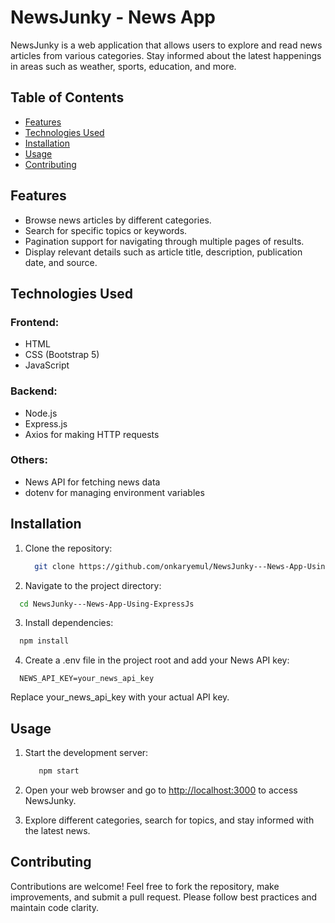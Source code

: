 # NewsJunky - News App

NewsJunky is a web application that allows users to explore and read news articles from various categories. Stay informed about the latest happenings in areas such as weather, sports, education, and more.


## Table of Contents

- [Features](#features)
- [Technologies Used](#technologies-used)
- [Installation](#installation)
- [Usage](#usage)
- [Contributing](#contributing)


## Features
- Browse news articles by different categories.
- Search for specific topics or keywords.
- Pagination support for navigating through multiple pages of results.
- Display relevant details such as article title, description, publication date, and source.

## Technologies Used

### Frontend:
- HTML
- CSS (Bootstrap 5)
- JavaScript

### Backend:
- Node.js
- Express.js
- Axios for making HTTP requests

### Others:
- News API for fetching news data
- dotenv for managing environment variables


## Installation

1. Clone the repository:
   
   ```bash
     git clone https://github.com/onkaryemul/NewsJunky---News-App-Using-ExpressJs.git
   ```

2. Navigate to the project directory:

  ```bash
    cd NewsJunky---News-App-Using-ExpressJs
  ```

3. Install dependencies:

  ```bash
    npm install
  ```

4. Create a .env file in the project root and add your News API key:

  ```env
    NEWS_API_KEY=your_news_api_key
  ```

  Replace your_news_api_key with your actual API key.


## Usage

1. Start the development server:

   ```bash
      npm start
   ```

2. Open your web browser and go to [http://localhost:3000](http://localhost:3000) to access NewsJunky.

3. Explore different categories, search for topics, and stay informed with the latest news.


## Contributing

Contributions are welcome! Feel free to fork the repository, make improvements, and submit a pull request. Please follow best practices and maintain code clarity.
   
